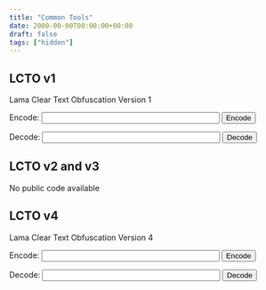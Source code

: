 ```yaml
---
title: "Common Tools"
date: 2000-00-00T00:00:00+00:00
draft: false
tags: ["hidden"]
---
```


## LCTO v1

Lama Clear Text Obfuscation Version 1

Encode: 
<input style="min-width: 20rem;" id="__r18_lcto_1_encode"></input>
<button onclick="__r18_lcto_1_onclick_encode()">Encode</button>

Decode: 
<input style="min-width: 20rem;" id="__r18_lcto_1_decode"></input>
<button onclick="__r18_lcto_1_onclick_decode()">Decode</button>

<script>

function __r18_lcto_1_onclick_encode() {
    const insertions = 'ghijklmnopqrstuvwxyz'


    const data = document.getElementById("__r18_lcto_1_encode")
    data.value = "lcto://" + data.value.split('')
        .map(it => it.charCodeAt(0).toString(16).padStart(2, "0")) // to hex string
        .map(it => it + insertions[Math.floor(Math.random() * 20)]).join('') + "/?version=1"

    data.focus()
    data.select()
}

function __r18_lcto_1_onclick_decode() {
    const data = document.getElementById("__r18_lcto_1_decode")
    try {
        const payload = new URL(data.value)
        if (payload.protocol !== "lcto:") {
            data.value = "error: unknown protocol"
            return
        }

        if (payload.searchParams.get("version") !== "1") {
            data.value = "error: only v1 is supported"
            return
        }

        data.value = payload.pathname.replace(/[g-zG-Z/]/g, "")
                        .match(/.{2}/g)
                        .map(it => String.fromCharCode(parseInt(it, 16)))
                        .reduce((accu, val) => accu += val, "")
        
    } catch(err) {
        data.value = "error"
        console.log(err)
    }
    
}

</script>

## LCTO v2 and v3
No public code available

## LCTO v4

Lama Clear Text Obfuscation Version 4

Encode: 
<input style="min-width: 20rem;" id="__r18_lcto_4_encode"></input>
<button onclick="__r18_lcto_4_onclick_encode()">Encode</button>

Decode: 
<input style="min-width: 20rem;" id="__r18_lcto_4_decode"></input>
<button onclick="__r18_lcto_4_onclick_decode()">Decode</button>

<script>

function __r18_lcto_4_onclick_encode() {
    const insertions = 'GHIJKLMNOPQRSTUVWXYZ'
    const replacement = {
        "0": "gq",
        "1": "hr",
        "2": "is",
        "3": "jt",
        "4": "ku",
        "5": "lv",
        "6": "mw",
        "7": "nx",
        "8": "oy",
        "9": "pz",
    }
    const isNumber = (it) => !Boolean(it.match(/[a-f]/))
    const randReplace = (it) => replacement[it][Math.floor(Math.random() * 2)]

    const data = document.getElementById("__r18_lcto_4_encode")
    data.value = "lcto://" + data.value.split('')
        .map(it => it.charCodeAt(0).toString(16).padStart(2, "0")) // to hex string
        .map(it => Array.from(it).map(num => isNumber(num) ? randReplace(num) : num).join("")) // remove number
        .map(it => it + insertions[Math.floor(Math.random() * 20)]).join('') + "/?version=4"

    data.focus()
    data.select()
}

function __r18_lcto_4_onclick_decode() {
    const replacement = {
        "g": "0",
        "q": "0",
        "h": "1",
        "r": "1",
        "i": "2",
        "s": "2",
        "j": "3",
        "t": "3",
        "k": "4",
        "u": "4",
        "l": "5",
        "v": "5",
        "m": "6",
        "w": "6",
        "n": "7",
        "x": "7",
        "o": "8",
        "y": "8",
        "p": "9",
        "z": "9",
    }
    const isNumber = (it) => Boolean(it.match(/[g-z]/))

    const data = document.getElementById("__r18_lcto_4_decode")
    try {
        const payload = new URL(data.value)
        if (payload.protocol !== "lcto:") {
            data.value = "error: unknown protocol"
            return
        }

        if (payload.searchParams.get("version") !== "4") {
            data.value = "error: only v4 is supported"
            return
        }

        data.value = payload.pathname.replace(/[G-Z/]/g, "")
                        .match(/.{2}/g)
                        .map(it => Array.from(it).map(num => isNumber(num) ? replacement[num] : num).join(""))
                        .map(it => String.fromCharCode(parseInt(it, 16)))
                        .reduce((accu, val) => accu += val, "")
        
    } catch(err) {
        data.value = "error"
        console.log(err)
    }
    
}
